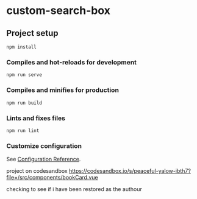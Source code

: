 # custom-search-box

## Project setup
```
npm install
```

### Compiles and hot-reloads for development
```
npm run serve
```

### Compiles and minifies for production
```
npm run build
```

### Lints and fixes files
```
npm run lint
```

### Customize configuration
See [Configuration Reference](https://cli.vuejs.org/config/).


project on codesandbox
https://codesandbox.io/s/peaceful-yalow-ibth7?file=/src/components/bookCard.vue

checking to see if i have been restored as the authour